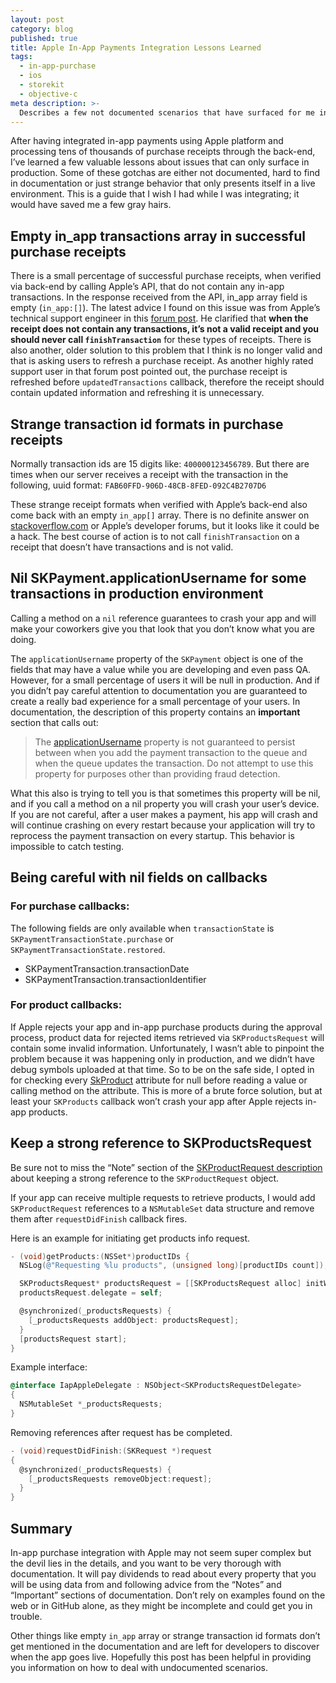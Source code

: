 ```yaml
---
layout: post
category: blog
published: true
title: Apple In-App Payments Integration Lessons Learned
tags:
  - in-app-purchase
  - ios
  - storekit
  - objective-c
meta description: >-
  Describes a few not documented scenarios that have surfaced for me in the past in production environment.
---
```


After having integrated in-app payments using Apple platform and processing tens of thousands of purchase receipts through the back-end, I’ve learned a few valuable lessons about issues that can only surface in production. Some of these gotchas are either not documented, hard to find in documentation or just strange behavior that only presents itself in a live environment. This is a guide that I wish I had while I was integrating; it would have saved me a few gray hairs.

## Empty in_app transactions array in successful purchase receipts

There is a small percentage of successful purchase receipts, when verified via back-end by calling Apple’s API, that do not contain any in-app transactions. In the response received from the API, in_app array field is empty (`in_app:[]`). The latest advice I found on this issue was from Apple’s technical support engineer in this [forum post](https://forums.developer.apple.com/thread/72893). He clarified that **when the receipt does not contain any transactions, it’s not a valid receipt and you should never call `finishTransaction`** for these types of receipts. There is also another, older solution to this problem that I think is no longer valid and that is asking users to refresh a purchase receipt. As another highly rated support user in that forum post pointed out, the purchase receipt is refreshed before `updatedTransactions` callback, therefore the receipt should contain updated information and refreshing it is unnecessary.

## Strange transaction id formats in purchase receipts

Normally transaction ids are 15 digits like: `400000123456789`. But there are times when our server receives a receipt with the transaction in the following, uuid format: `FAB60FFD-906D-48CB-8FED-092C4B2707D6`

These strange receipt formats when verified with Apple’s back-end also come back with an empty `in_app[]` array. There is no definite answer on [stackoverflow.com](http://stackoverflow.com) or Apple’s developer forums, but it looks like it could be a hack. The best course of action is to not call `finishTransaction` on a receipt that doesn’t have transactions and is not valid.

## Nil SKPayment.applicationUsername for some transactions in production environment

Calling a method on a `nil` reference guarantees to crash your app and will make your coworkers give you that look that you don’t know what you are doing.

The `applicationUsername` property of the `SKPayment` object is one of the fields that may have a value while you are developing and even pass QA. However, for a small percentage of users it will be null in production. And if you didn’t pay careful attention to documentation you are guaranteed to create a really bad experience for a small percentage of your users. In documentation, the description of this property contains an **important** section that calls out:

> The [applicationUsername](https://developer.apple.com/documentation/storekit/skmutablepayment/1506088-applicationusername?language=objc) property is not guaranteed to persist between when you add the payment transaction to the queue and when the queue updates the transaction. Do not attempt to use this property for purposes other than providing fraud detection.

What this also is trying to tell you is that sometimes this property will be nil, and if you call a method on a nil property you will crash your user’s device. If you are not careful, after a user makes a payment, his app will crash and will continue crashing on every restart because your application will try to reprocess the payment transaction on every startup. This behavior is impossible to catch testing.

## Being careful with nil fields on callbacks

### For purchase callbacks:

The following fields are only available when `transactionState` is `SKPaymentTransactionState.purchase` or `SKPaymentTransactionState.restored`.

- SKPaymentTransaction.transactionDate
- SKPaymentTransaction.transactionIdentifier

### For product callbacks:

If Apple rejects your app and in-app purchase products during the approval process, product data for rejected items retrieved via `SKProductsRequest` will contain some invalid information. Unfortunately, I wasn’t able to pinpoint the problem because it was happening only in production, and we didn’t have debug symbols uploaded at that time. So to be on the safe side, I opted in for checking every [SkProduct](https://developer.apple.com/documentation/storekit/skproduct) attribute for null before reading a value or calling method on the attribute. This is more of a brute force solution, but at least your `SKProducts` callback won’t crash your app after Apple rejects in-app products.

## Keep a strong reference to SKProductsRequest

Be sure not to miss the “Note” section of the [SKProductRequest description](https://developer.apple.com/documentation/storekit/skproductsrequest?language=objc) about keeping a strong reference to the `SKProductRequest` object.

If your app can receive multiple requests to retrieve products, I would add `SKProductRequest` references to a `NSMutableSet` data structure and remove them after `requestDidFinish` callback fires.

Here is an example for initiating get products info request.

```objectivec
- (void)getProducts:(NSSet*)productIDs {
  NSLog(@"Requesting %lu products", (unsigned long)[productIDs count]);

  SKProductsRequest* productsRequest = [[SKProductsRequest alloc] initWithProductIdentifiers:productIDs];
  productsRequest.delegate = self;

  @synchronized(_productsRequests) {
    [_productsRequests addObject: productsRequest];
  }
  [productsRequest start];
}
```

Example interface:

```objectivec
@interface IapAppleDelegate : NSObject<SKProductsRequestDelegate>
{
  NSMutableSet *_productsRequests;
}
```

Removing references after request has be completed.

```objectivec
- (void)requestDidFinish:(SKRequest *)request
{
  @synchronized(_productsRequests) {
    [_productsRequests removeObject:request];
  }
}
```

## Summary

In-app purchase integration with Apple may not seem super complex but the devil lies in the details, and you want to be very thorough with documentation. It will pay dividends to read about every property that you will be using data from and following advice from the “Notes” and “Important” sections of documentation. Don’t rely on examples found on the web or in GitHub alone, as they might be incomplete and could get you in trouble.

Other things like empty `in_app` array or strange transaction id formats don’t get mentioned in the documentation and are left for developers to discover when the app goes live. Hopefully this post has been helpful in providing you information on how to deal with undocumented scenarios.

